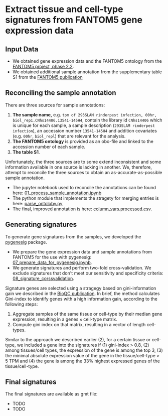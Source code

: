 # Extract tissue and cell-type signatures from FANTOM5 gene expression data

## Input Data
* We obtained gene expression data and the FANTOM5 ontology from the [FANTOM5 project, phase 2.2](http://fantom.gsc.riken.jp/5/datafiles/phase2.2/). 
* We obtained additional sample annotation from the supplementary table S1 from the [FANTOM5 publication](https://doi.org/10.1038/nature13182)

## Reconciling the sample annotation
There are three sources for sample annotations:
1. **The sample name,** e.g. `tpm of 293SLAM rinderpest infection, 00hr, biol_rep1.CNhs14406.13541-145H4`,
contain the library id `CNhs14406` which is unique for each sample,
a sample description (`293SLAM rinderpest infection`),
an accession number `13541-145H4` and
addition covariates (e.g. `00hr`, `biol_repl`) that are relevant for the analysis.
2. **The FANTOM5 ontology** is provided as an obo-file and linked to the accession number of each sample. 
3. **The table S1**. 

Unfortunately, the three sources are to some extend inconsistent and some information available in one source is lacking in another. We, therefore, attempt to reconcile the three sources to obtain an as-accurate-as-possible sample annotation. 

* The jupyter notebook used to reconcile the annotations can be found here: [01_process_sample_annotation.ipynb](notebooks/01_process_sample_annotation.ipynb)
* The python module that implements the stragety for merging entries is here: [parse_ontoloby.py](pyfantom/parse_ontology.py)
* The final, improved annotation is here: [column_vars.processed.csv](data/column_vars.processed.csv). 

## Generating signatures
To generate gene signatures from the samples, we developed the [pygenesig](https://github.com/grst/pygenesig) package. 

* We prepare the gene expression data and sample annotations from FANTOM5 for the use with pygenesig: [07_prepare_data_for_pygenesig.ipynb](notebooks/07_prepare_data_for_pygenesig.ipynb). 
* We generate signatures and perform two-fold cross-validation. We exclude signatures that don't meet our sensitivity and specificity criteria: [08_signature_corssvalidation](notebooks/08_signature_crossvalidation.ipynb). 

Signature genes are selected using a stragegy based on gini-information gain we described in the [BioQC publication](https://bmcgenomics.biomedcentral.com/articles/10.1186/s12864-017-3661-2). 
In brief, the method calculates Gini-index to identify genes with a high information gain, according to the following steps: 

1. Aggregate samples of the same tissue or cell-type by their median gene expression, resulting in a $\text{genes} \times \text{cell-type}$ matrix. 
2. Compute gini index on that matrix, resulting in a vector of length $\text{cell-types}$. 

Similar to the approach we described earlier (2), for a certain tissue or cell-type, we included a gene into the signatures if (1) gini-index > 0.8, (2) among tissues/cell types, the expression of the gene is among the top 3, (3) the minimal absolute expression value of the gene in the tissue/cell-type > 5 TPM and (4) the gene is among the 33% highest expressed genes of the tissue/cell-type. 


## Final signatures
The final signatures are available as gmt file: 
* TODO
* TODO 
